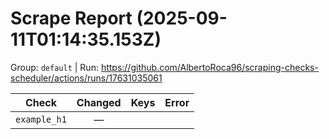 # Scrape Report (2025-09-11T01:14:35.153Z)

Group: `default`  |  Run: https://github.com/AlbertoRoca96/scraping-checks-scheduler/actions/runs/17631035061

| Check | Changed | Keys | Error |
|---|:---:|:--|:--|
| `example_h1` | — |  |  |
